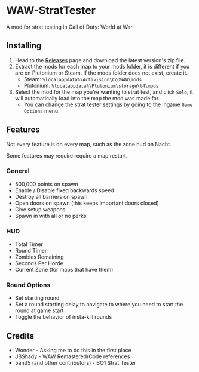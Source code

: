 # WAW-StratTester
A mod for strat testing in Call of Duty: World at War.

## Installing
1. Head to the [Releases](https://github.com/BlackOpsOne/WAW-StratTester/releases) page and download the latest version's zip file.
2. Extract the mods for each map to your mods folder, it is different if you are on Plutonium or Steam. If the mods folder does not exist, create it.
    - Steam: `%localappdata%\Activision\CoDWAW\mods`
    - Plutonium: `%localappdata%\Plutonium\storage\t4\mods`
3. Select the mod for the map you're wanting to strat test, and click `Solo`, it will automatically load into the map the mod was made for.
    - You can change the strat tester settings by going to the ingame `Game Options` menu.

## Features
Not every feature is on every map, such as the zone hud on Nacht.

Some features may require require a map restart.

### General
- 500,000 points on spawn
- Enable / Disable fixed backwards speed
- Destroy all barriers on spawn
- Open doors on spawn (this keeps important doors closed)
- Give setup weapons
- Spawn in with all or no perks

### HUD
- Total Timer
- Round Timer
- Zombies Remaining
- Seconds Per Horde
- Current Zone (for maps that have them)

### Round Options
- Set starting round
- Set a round starting delay to navigate to where you need to start the round at game start
- Toggle the behavior of insta-kill rounds

## Credits
- Wonder - Asking me to do this in the first place
- JBShady - WAW Remastered/Code references
- 5and5 (and other contributors) - BO1 Strat Tester
